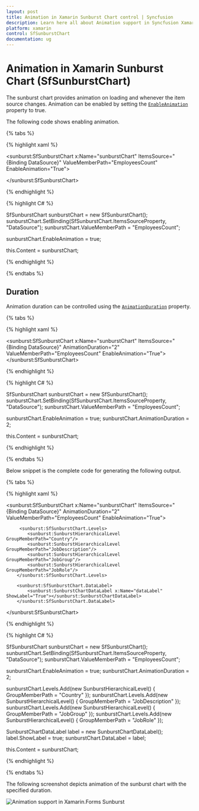```yaml
---
layout: post
title: Animation in Xamarin Sunburst Chart control | Syncfusion
description: Learn here all about Animation support in Syncfusion Xamarin Sunburst Chart (SfSunburstChart) control and more.
platform: xamarin
control: SfSunburstChart
documentation: ug
---
```


# Animation in Xamarin Sunburst Chart (SfSunburstChart)

The sunburst chart provides animation on loading and whenever the item source changes. Animation can be enabled by setting the [`EnableAnimation`](https://help.syncfusion.com/cr/xamarin/Syncfusion.SfSunburstChart.XForms.SfSunburstChart.html#Syncfusion_SfSunburstChart_XForms_SfSunburstChart_EnableAnimation) property to true.

The following code shows enabling animation.

{% tabs %} 

{% highlight xaml %}

  <sunburst:SfSunburstChart x:Name="sunburstChart" ItemsSource="{Binding DataSource}" 
                                  ValueMemberPath="EmployeesCount"  EnableAnimation="True">              
               
  </sunburst:SfSunburstChart>

{% endhighlight %}

{% highlight C# %}

  SfSunburstChart sunburstChart = new SfSunburstChart();
  sunburstChart.SetBinding(SfSunburstChart.ItemsSourceProperty, "DataSource");
  sunburstChart.ValueMemberPath = "EmployeesCount";

  sunburstChart.EnableAnimation = true;
                       
  this.Content = sunburstChart;

{% endhighlight %}

{% endtabs %} 

## Duration

Animation duration can be controlled using the [`AnimationDuration`](https://help.syncfusion.com/cr/xamarin/Syncfusion.SfSunburstChart.XForms.SfSunburstChart.html#Syncfusion_SfSunburstChart_XForms_SfSunburstChart_AnimationDuration) property.

{% tabs %} 

{% highlight xaml %}

  <sunburst:SfSunburstChart x:Name="sunburstChart" ItemsSource="{Binding DataSource}" AnimationDuration="2"
                                  ValueMemberPath="EmployeesCount"  EnableAnimation="True">
  </sunburst:SfSunburstChart>

{% endhighlight %}

{% highlight C# %}

  SfSunburstChart sunburstChart = new SfSunburstChart();
  sunburstChart.SetBinding(SfSunburstChart.ItemsSourceProperty, "DataSource");
  sunburstChart.ValueMemberPath = "EmployeesCount";

  sunburstChart.EnableAnimation = true;
  sunburstChart.AnimationDuration = 2;           

  this.Content = sunburstChart;

{% endhighlight %}

{% endtabs %} 

Below snippet is the complete code for generating the following output.

{% tabs %} 

{% highlight xaml %}

  <sunburst:SfSunburstChart x:Name="sunburstChart" ItemsSource="{Binding DataSource}" AnimationDuration="2"
                                  ValueMemberPath="EmployeesCount"  EnableAnimation="True">

         <sunburst:SfSunburstChart.Levels>
            <sunburst:SunburstHierarchicalLevel GroupMemberPath="Country"/>
            <sunburst:SunburstHierarchicalLevel GroupMemberPath="JobDescription"/>
            <sunburst:SunburstHierarchicalLevel GroupMemberPath="JobGroup"/>
            <sunburst:SunburstHierarchicalLevel GroupMemberPath="JobRole"/>
        </sunburst:SfSunburstChart.Levels>

        <sunburst:SfSunburstChart.DataLabel>
            <sunburst:SunburstChartDataLabel x:Name="dataLabel" ShowLabel="True"></sunburst:SunburstChartDataLabel>
        </sunburst:SfSunburstChart.DataLabel>
                
  </sunburst:SfSunburstChart>

{% endhighlight %}

{% highlight C# %}

  SfSunburstChart sunburstChart = new SfSunburstChart();
  sunburstChart.SetBinding(SfSunburstChart.ItemsSourceProperty, "DataSource");
  sunburstChart.ValueMemberPath = "EmployeesCount";

  sunburstChart.EnableAnimation = true;
  sunburstChart.AnimationDuration = 2;

  sunburstChart.Levels.Add(new SunburstHierarchicalLevel() { GroupMemberPath = "Country" });
  sunburstChart.Levels.Add(new SunburstHierarchicalLevel() { GroupMemberPath = "JobDescription" });
  sunburstChart.Levels.Add(new SunburstHierarchicalLevel() { GroupMemberPath = "JobGroup" });
  sunburstChart.Levels.Add(new SunburstHierarchicalLevel() { GroupMemberPath = "JobRole" });

  SunburstChartDataLabel label = new SunburstChartDataLabel();
  label.ShowLabel = true;
  sunburstChart.DataLabel = label;

  this.Content = sunburstChart;

{% endhighlight %}

{% endtabs %} 


The following screenshot depicts animation of the sunburst chart with the specified duration.

![Animation support in Xamarin.Forms Sunburst](Animation_images/Animate.gif)

